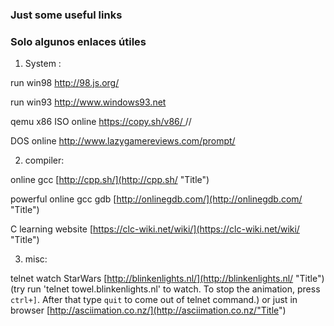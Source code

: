 ### Just some useful links
### Solo algunos enlaces útiles

1. System :

run win98 [http://98.js.org/ ](http://98.js.org/ "Title") 

run win93 [http://www.windows93.net ](http://www.windows93.net/ "Title") 

qemu x86 ISO online [https://copy.sh/v86/ ](https://copy.sh/v86/ "Title") // 

DOS online [http://www.lazygamereviews.com/prompt/ ](http://www.lazygamereviews.com/prompt/ "Title") 

2. compiler:

online gcc [http://cpp.sh/](http://cpp.sh/ "Title")

powerful online gcc gdb [http://onlinegdb.com/](http://onlinegdb.com/ "Title")

C learning website [https://clc-wiki.net/wiki/](https://clc-wiki.net/wiki/ "Title")

3. misc:

telnet watch StarWars [http://blinkenlights.nl/](http://blinkenlights.nl/ "Title")
(try run 'telnet towel.blinkenlights.nl' to watch. To stop the animation, press `ctrl+]`. After that type `quit` to come out of telnet command.)
or just in browser [http://asciimation.co.nz/](http://asciimation.co.nz/"Title")
